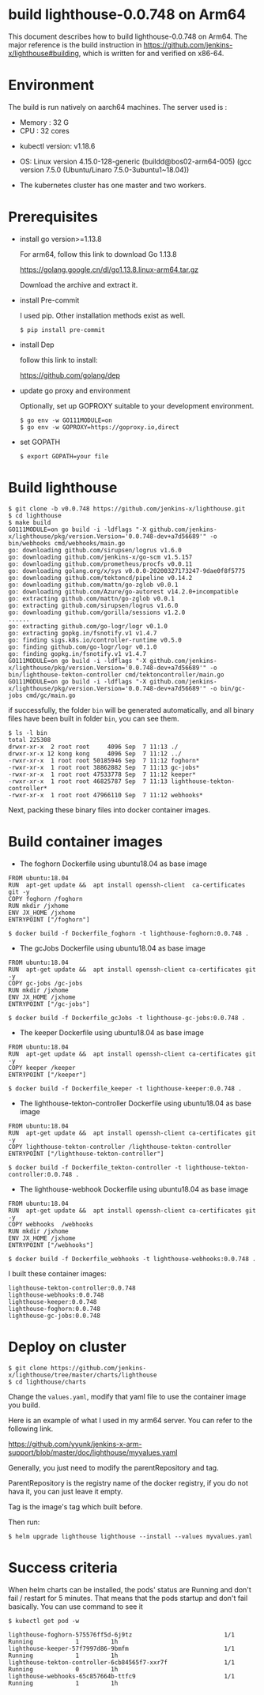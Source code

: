 # build lighthouse-0.0.748 on Arm64 

This document describes how to build lighthouse-0.0.748 on Arm64. The major reference is the build instruction in https://github.com/jenkins-x/lighthouse#building, which is written for and verified on x86-64.

# Environment
The build is run natively on aarch64 machines. The server used is :

- Memory : 32 G
- CPU : 32 cores

* kubectl version: v1.18.6 

* OS: Linux version 4.15.0-128-generic (buildd@bos02-arm64-005) (gcc version 7.5.0 (Ubuntu/Linaro 7.5.0-3ubuntu1~18.04))
* The kubernetes cluster has one master and two workers.

# Prerequisites
* install go version>=1.13.8

  For arm64, follow this link to download Go 1.13.8 

  https://golang.google.cn/dl/go1.13.8.linux-arm64.tar.gz

  Download the archive and extract it.

* install Pre-commit

  I used pip. Other installation methods exist as well.

  `$ pip install pre-commit`

* install Dep

  follow this link to install:

  https://github.com/golang/dep

* update go proxy and environment

  Optionally, set up GOPROXY suitable to your development environment.

  ```
  $ go env -w GO111MODULE=on
  $ go env -w GOPROXY=https://goproxy.io,direct
  ```

* set GOPATH

  `$ export GOPATH=your file`

# Build lighthouse

```shell
$ git clone -b v0.0.748 https://github.com/jenkins-x/lighthouse.git
$ cd lighthouse
$ make build 
GO111MODULE=on go build -i -ldflags "-X github.com/jenkins-x/lighthouse/pkg/version.Version='0.0.748-dev+a7d56689'" -o bin/webhooks cmd/webhooks/main.go
go: downloading github.com/sirupsen/logrus v1.6.0
go: downloading github.com/jenkins-x/go-scm v1.5.157
go: downloading github.com/prometheus/procfs v0.0.11
go: downloading golang.org/x/sys v0.0.0-20200327173247-9dae0f8f5775
go: downloading github.com/tektoncd/pipeline v0.14.2
go: downloading github.com/mattn/go-zglob v0.0.1
go: downloading github.com/Azure/go-autorest v14.2.0+incompatible
go: extracting github.com/mattn/go-zglob v0.0.1
go: extracting github.com/sirupsen/logrus v1.6.0
go: downloading github.com/gorilla/sessions v1.2.0
......
go: extracting github.com/go-logr/logr v0.1.0
go: extracting gopkg.in/fsnotify.v1 v1.4.7
go: finding sigs.k8s.io/controller-runtime v0.5.0
go: finding github.com/go-logr/logr v0.1.0
go: finding gopkg.in/fsnotify.v1 v1.4.7
GO111MODULE=on go build -i -ldflags "-X github.com/jenkins-x/lighthouse/pkg/version.Version='0.0.748-dev+a7d56689'" -o bin/lighthouse-tekton-controller cmd/tektoncontroller/main.go
GO111MODULE=on go build -i -ldflags "-X github.com/jenkins-x/lighthouse/pkg/version.Version='0.0.748-dev+a7d56689'" -o bin/gc-jobs cmd/gc/main.go
```

if successfully, the folder `bin` will be generated automatically, and all binary files have been built in folder `bin`, you can see them.

```
$ ls -l bin
total 225308
drwxr-xr-x  2 root root     4096 Sep  7 11:13 ./
drwxr-xr-x 12 kong kong     4096 Sep  7 11:12 ../
-rwxr-xr-x  1 root root 50185946 Sep  7 11:12 foghorn*
-rwxr-xr-x  1 root root 38862882 Sep  7 11:13 gc-jobs*
-rwxr-xr-x  1 root root 47533778 Sep  7 11:12 keeper*
-rwxr-xr-x  1 root root 46825787 Sep  7 11:13 lighthouse-tekton-controller*
-rwxr-xr-x  1 root root 47966110 Sep  7 11:12 webhooks*
```

Next, packing these binary files into docker container images.
# Build container images 
* The foghorn Dockerfile using ubuntu18.04 as base image

```
FROM ubuntu:18.04
RUN  apt-get update &&  apt install openssh-client  ca-certificates git -y
COPY foghorn /foghorn
RUN mkdir /jxhome
ENV JX_HOME /jxhome
ENTRYPOINT ["/foghorn"]
```

```
$ docker build -f Dockerfile_foghorn -t lighthouse-foghorn:0.0.748 .
```

* The gcJobs Dockerfile using ubuntu18.04 as base image

```
FROM ubuntu:18.04
RUN  apt-get update &&  apt install openssh-client ca-certificates git  -y
COPY gc-jobs /gc-jobs
RUN mkdir /jxhome
ENV JX_HOME /jxhome
ENTRYPOINT ["/gc-jobs"]
```

`$ docker build -f Dockerfile_gcJobs -t lighthouse-gc-jobs:0.0.748 .`

* The keeper Dockerfile using ubuntu18.04 as base image

```
FROM ubuntu:18.04
RUN  apt-get update &&  apt install openssh-client ca-certificates git  -y
COPY keeper /keeper
ENTRYPOINT ["/keeper"]
```

`$ docker build -f Dockerfile_keeper -t lighthouse-keeper:0.0.748 .`

* The lighthouse-tekton-controller Dockerfile using ubuntu18.04 as base image

```
FROM ubuntu:18.04
RUN  apt-get update &&  apt install openssh-client ca-certificates git  -y
COPY lighthouse-tekton-controller /lighthouse-tekton-controller
ENTRYPOINT ["/lighthouse-tekton-controller"]
```

`$ docker build -f Dockerfile_tekton-controller -t lighthouse-tekton-controller:0.0.748 .`

* The lighthouse-webhook Dockerfile using ubuntu18.04 as base image

```
FROM ubuntu:18.04
RUN  apt-get update &&  apt install openssh-client ca-certificates git  -y
COPY webhooks  /webhooks
RUN mkdir /jxhome
ENV JX_HOME /jxhome
ENTRYPOINT ["/webhooks"]
```

`$ docker build -f Dockerfile_webhooks -t lighthouse-webhooks:0.0.748 .`

I built these container images:

```
lighthouse-tekton-controller:0.0.748
lighthouse-webhooks:0.0.748
lighthouse-keeper:0.0.748
lighthouse-foghorn:0.0.748
lighthouse-gc-jobs:0.0.748
```

# Deploy on cluster

```
$ git clone https://github.com/jenkins-x/lighthouse/tree/master/charts/lighthouse
$ cd lighthouse/charts
```

Change the `values.yaml`, modify that yaml file to use the container image you build.

Here is an example of what I used in my arm64 server. You can refer to the following link.

https://github.com/yyunk/jenkins-x-arm-support/blob/master/doc/lighthouse/myvalues.yaml

Generally, you just need to modify the parentRepository and tag.

ParentRepository is the registry name of the docker registry, if you do not hava it, you can just leave it empty.

Tag is the image's tag which built before. 

Then run:

`$ helm upgrade lighthouse lighthouse --install --values myvalues.yaml`

# Success criteria
When helm charts can be installed, the pods' status are Running and don't fail / restart for 5 minutes. That means that the pods startup and don't fail basically.
You can use command to see it 

`$ kubectl get pod -w`

```
lighthouse-foghorn-575576ff5d-6j9tz                          1/1     Running            1         1h
lighthouse-keeper-57f7997d86-9bmfm                           1/1     Running            1         1h
lighthouse-tekton-controller-6cb84565f7-xxr7f                1/1     Running            0         1h
lighthouse-webhooks-65c857664b-ttfc9                         1/1     Running            1         1h
```
